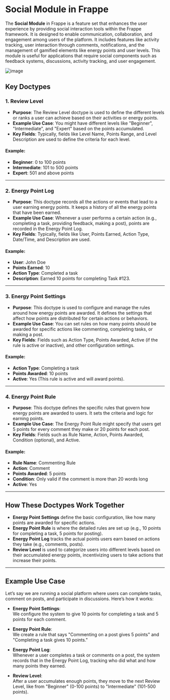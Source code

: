 # Social Module in Frappe

The **Social Module** in Frappe is a feature set that enhances the user experience by providing social interaction tools within the Frappe framework. It is designed to enable communication, collaboration, and engagement among users of the platform. It includes features like activity tracking, user interaction through comments, notifications, and the management of gamified elements like energy points and user levels. This module is useful for applications that require social components such as feedback systems, discussions, activity tracking, and user engagement.

![image](https://github.com/user-attachments/assets/ca924fea-5870-4ba1-90ac-a8b32d85fcd1)

## Key Doctypes

### 1. Review Level

- **Purpose**: The Review Level doctype is used to define the different levels or ranks a user can achieve based on their activities or energy points.
- **Example Use Case**: You might have different levels like "Beginner", "Intermediate", and "Expert" based on the points accumulated.
- **Key Fields**: Typically, fields like Level Name, Points Range, and Level Description are used to define the criteria for each level.

#### Example:

- **Beginner**: 0 to 100 points
- **Intermediate**: 101 to 500 points
- **Expert**: 501 and above points

---

### 2. Energy Point Log

- **Purpose**: This doctype records all the actions or events that lead to a user earning energy points. It keeps a history of all the energy points that have been earned.
- **Example Use Case**: Whenever a user performs a certain action (e.g., completing a task, providing feedback, making a post), points are recorded in the Energy Point Log.
- **Key Fields**: Typically, fields like User, Points Earned, Action Type, Date/Time, and Description are used.

#### Example:

- **User**: John Doe
- **Points Earned**: 10
- **Action Type**: Completed a task
- **Description**: Earned 10 points for completing Task #123.

---

### 3. Energy Point Settings

- **Purpose**: This doctype is used to configure and manage the rules around how energy points are awarded. It defines the settings that affect how points are distributed for certain actions or behaviors.
- **Example Use Case**: You can set rules on how many points should be awarded for specific actions like commenting, completing tasks, or making a post.
- **Key Fields**: Fields such as Action Type, Points Awarded, Active (if the rule is active or inactive), and other configuration settings.

#### Example:

- **Action Type**: Completing a task
- **Points Awarded**: 10 points
- **Active**: Yes (This rule is active and will award points).

---

### 4. Energy Point Rule

- **Purpose**: This doctype defines the specific rules that govern how energy points are awarded to users. It sets the criteria and logic for earning points.
- **Example Use Case**: The Energy Point Rule might specify that users get 5 points for every comment they make or 20 points for each post.
- **Key Fields**: Fields such as Rule Name, Action, Points Awarded, Condition (optional), and Active.

#### Example:

- **Rule Name**: Commenting Rule
- **Action**: Comment
- **Points Awarded**: 5 points
- **Condition**: Only valid if the comment is more than 20 words long
- **Active**: Yes

---

## How These Doctypes Work Together

- **Energy Point Settings** define the basic configuration, like how many points are awarded for specific actions.
- **Energy Point Rule** is where the detailed rules are set up (e.g., 10 points for completing a task, 5 points for posting).
- **Energy Point Log** tracks the actual points users earn based on actions they take (e.g., comments, posts).
- **Review Level** is used to categorize users into different levels based on their accumulated energy points, incentivizing users to take actions that increase their points.

---

## Example Use Case

Let’s say we are running a social platform where users can complete tasks, comment on posts, and participate in discussions. Here’s how it works:

- **Energy Point Settings**:  
  We configure the system to give 10 points for completing a task and 5 points for each comment.

- **Energy Point Rule**:  
  We create a rule that says "Commenting on a post gives 5 points" and "Completing a task gives 10 points."

- **Energy Point Log**:  
  Whenever a user completes a task or comments on a post, the system records that in the Energy Point Log, tracking who did what and how many points they earned.

- **Review Level**:  
  After a user accumulates enough points, they move to the next Review Level, like from "Beginner" (0-100 points) to "Intermediate" (101-500 points).
